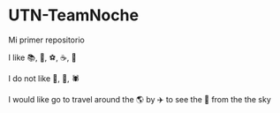 # UTN-TeamNoche

Mi primer repositorio

I like :books:, :icecream:, :soccer:, :coffee:, :cake:

I do not like :bat:, :gun:, :spider:

I would like go to travel around the :earth_americas: by :airplane: to see the :ocean: from the the sky
